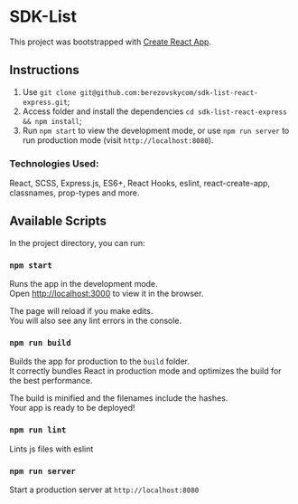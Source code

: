 # SDK-List

This project was bootstrapped with [Create React App](https://github.com/facebook/create-react-app).

## Instructions

1. Use `git clone git@github.com:berezovskycom/sdk-list-react-express.git`;
2. Access folder and install the dependencies `cd sdk-list-react-express && npm install`;
3. Run `npm start` to view the development mode, or use `npm run server` to run production mode (visit `http://localhost:8080`).

### Technologies Used:

React, SCSS, Express.js, ES6+, React Hooks, eslint, react-create-app, classnames, prop-types and more.

## Available Scripts

In the project directory, you can run:

### `npm start`

Runs the app in the development mode.\
Open [http://localhost:3000](http://localhost:3000) to view it in the browser.

The page will reload if you make edits.\
You will also see any lint errors in the console.

### `npm run build`

Builds the app for production to the `build` folder.\
It correctly bundles React in production mode and optimizes the build for the best performance.

The build is minified and the filenames include the hashes.\
Your app is ready to be deployed!

### `npm run lint`

Lints js files with eslint

### `npm run server`

Start a production server at `http://localhost:8080`
